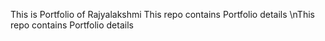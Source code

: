 This is Portfolio of Rajyalakshmi
This repo contains Portfolio details
\nThis repo contains Portfolio details
